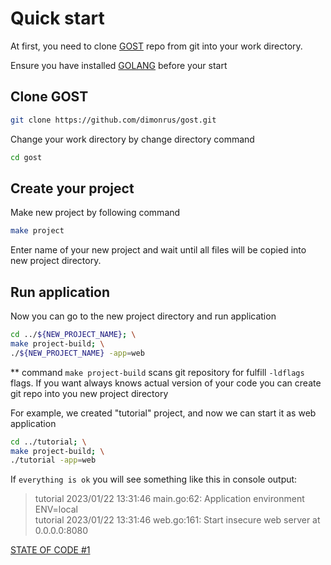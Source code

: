 # Quick start

At first, you need to clone [GOST](https://github.com/dimonrus/gost) repo from git into your work directory. 

Ensure you have installed [GOLANG](https://go.dev/dl/) before your start
## Clone GOST

```bash
git clone https://github.com/dimonrus/gost.git
```

Change your work directory by change directory command

```bash
cd gost
```
## Create your project

Make new project by following command

```bash
make project
```

Enter name of your new project and wait until all files will be copied into new project directory.
## Run application

Now you can go to the new project directory and run application

```bash
cd ../${NEW_PROJECT_NAME}; \
make project-build; \
./${NEW_PROJECT_NAME} -app=web
```
** command `make project-build` scans git repository for fulfill `-ldflags` flags. 
If you want always knows actual version of your code you can create git repo into you new project directory

For example, we created "tutorial" project, and now we can start it as web application
```bash
cd ../tutorial; \
make project-build; \
./tutorial -app=web
```

If `everything is ok` you will see something like this in console output:

>tutorial 2023/01/22 13:31:46 main.go:62: Application environment ENV=local <br>
tutorial 2023/01/22 13:31:46 web.go:161: Start insecure web server at 0.0.0.0:8080

[STATE OF CODE #1](https://github.com/dimonrus/tutorial/commit/6857d6a77860ef40a7eec631f5cfcd960e66ce69)